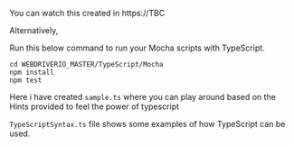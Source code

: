 You can watch this created in https://TBC

Alternatively,<br>

Run this below command to run your Mocha scripts with TypeScript.<br>

`cd WEBDRIVERIO_MASTER/TypeScript/Mocha`<br>
`npm install`<br>
`npm test`<br>

Here i have created `sample.ts` where you can play around based on the Hints provided to feel the power of typescript<br>

`TypeScriptSyntax.ts` file shows some examples of how TypeScript can be used.
